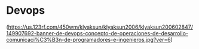 # Devops

(https://us.123rf.com/450wm/klyaksun/klyaksun2006/klyaksun200602847/149907692-banner-de-devops-concepto-de-operaciones-de-desarrollo-comunicaci%C3%B3n-de-programadores-e-ingenieros.jpg?ver=6)

